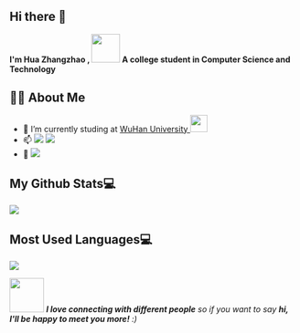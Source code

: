 ## Hi there 👋

<p><b>I'm Hua Zhangzhao , </b><img src="https://media.giphy.com/media/mGcNjsfWAjY5AEZNw6/giphy.gif" width="50"><b> A college student in Computer Science and Technology</b></p>



## 👨🏻 About Me
- 🔭 I’m currently studing at <a href="https://www.whu.edu.cn"> WuHan University  </a>  <img src="https://media.giphy.com/media/fYSnHlufseco8Fh93Z/giphy.gif" width="30">
- 📫 <a href="http://jeremyhua.top"> <img src="https://img.shields.io/badge/-GithubBlog-yellowgreen"></a> <a href="https://blog.csdn.net/weixin_45992833?type=blog"> <img src="https://img.shields.io/badge/-CSDNBlogs-yellowgreen"></a> 
- 💬 <img src="https://img.shields.io/badge/JeremyHua@foxmail.com-D14836?style=flat&logo=gmail&logoColor=white"> 




## My Github Stats💻
![](https://github-readme-stats.vercel.app/api?username=jeremyhua1931&count_private=true&repo=github-readme-stats&hide=prs)
## Most Used Languages💻
![](https://github-readme-stats.vercel.app/api/top-langs/?username=jeremyhua1931&layout=compact&repo=github-readme-stats&count_private=true)

<img src="https://media.giphy.com/media/LnQjpWaON8nhr21vNW/giphy.gif" width="60"> <em><b>I love connecting with different people</b> so if you want to say <b>hi, I'll be happy to meet you more!</b> :)</em>

